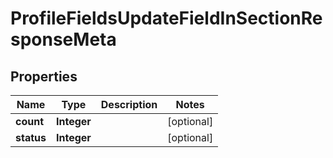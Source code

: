 

# ProfileFieldsUpdateFieldInSectionResponseMeta


## Properties

| Name | Type | Description | Notes |
|------------ | ------------- | ------------- | -------------|
|**count** | **Integer** |  |  [optional] |
|**status** | **Integer** |  |  [optional] |



